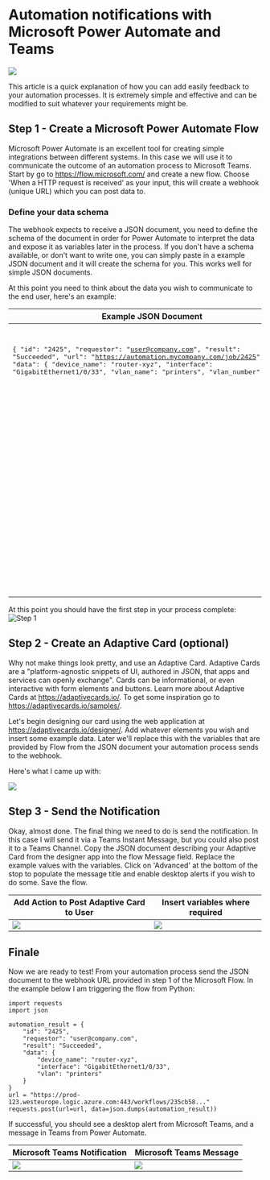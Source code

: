 # Automation notifications with Microsoft Power Automate and Teams

![](https://github.com/pmoorey/articles/blob/master/img/notification-process.jpg)

This article is a quick explanation of how you can add easily feedback to your automation processes.  It is extremely simple and effective and can be modified to suit whatever your requirements might be.

## Step 1 - Create a Microsoft Power Automate Flow

Microsoft Power Automate is an excellent tool for creating simple integrations between different systems.  In this case we will use it to communicate the outcome of an automation process to Microsoft Teams.  Start by go to https://flow.microsoft.com/ and create a new flow. Choose 'When a HTTP request is received' as your input, this will create a webhook (unique URL) which you can post data to.

### Define your data schema
The webhook expects to receive a JSON document, you need to define the schema of the document in order for Power Automate to interpret the data and expose it as variables later in the process.  If you don't have a schema available, or don't want to write one, you can simply paste in a example JSON document and it will create the schema for you.  This works well for simple JSON documents.

At this point you need to think about the data you wish to communicate to the end user, here's an example:

<table style="width:100%;">
<thead>
  <tr>
    <th>Example JSON Document</th>
    <th>Example JSON Schema</th>
  </tr>
</thead>
  <tr>
    <td valign="top">
    <pre>

{
    "id": "2425",
    "requestor": "user@company.com",
    "result": "Succeeded",
    "url": "https://automation.mycompany.com/job/2425",
    "data": {
        "device_name": "router-xyz",
        "interface": "GigabitEthernet1/0/33",
        "vlan_name": "printers",
        "vlan_number": 36
    }
}
</pre>
</td>
    <td valign="top"><pre>
{
    "type": "object",
    "properties": {
        "id": {
            "type": "string"
        },
        "requestor": {
            "type": "string"
        },
        "result": {
            "type": "string"
        },
        "url": {
            "type": "string"
        },
        "data": {
            "type": "object",
            "properties": {
                "device_name": {
                    "type": "string"
                },
                "interface": {
                    "type": "string"
                },
                "vlan_name": {
                    "type": "string"
                },
                "vlan_number": {
                    "type": "integer"
                }
            }
        }
    }
}
</pre>
    </td>
  </tr>
</table>

At this point you should have the first step in your process complete:
![Step 1](https://github.com/pmoorey/articles/blob/master/img/flow-step1.jpg)

## Step 2 - Create an Adaptive Card (optional)

Why not make things look pretty, and use an Adaptive Card.  Adaptive Cards are a "platform-agnostic snippets of UI, authored in JSON, that apps and services can openly exchange".  Cards can be informational, or even interactive with form elements and buttons.  Learn more about Adaptive Cards at https://adaptivecards.io/.  To get some inspiration go to https://adaptivecards.io/samples/.

Let's begin designing our card using the web application at https://adaptivecards.io/designer/.  Add whatever elements you wish and insert some example data.  Later we'll replace this with the variables that are provided by Flow from the JSON document your automation process sends to the webhook.

Here's what I came up with:

![](https://github.com/pmoorey/articles/blob/master/img/adaptive%20card.jpg)

## Step 3 - Send the Notification

Okay, almost done.  The final thing we need to do is send the notification.  In this case I will send it via a Teams Instant Message, but you could also post it to a Teams Channel.  Copy the JSON document describing your Adaptive Card from the designer app into the flow Message field.  Replace the example values with the variables.  Click on 'Advanced' at the bottom of the stop to populate the message title and enable desktop alerts if you wish to do some.  Save the flow.

|Add Action to Post Adaptive Card to User | Insert variables where required |
| ------------- | ------------- |
|![](https://github.com/pmoorey/articles/blob/master/img/flow-step2-1.jpg) | ![](https://github.com/pmoorey/articles/blob/master/img/flow-step2-2.jpg) |

## Finale

Now we are ready to test! From your automation process send the JSON document to the webhook URL provided in step 1 of the Microsoft Flow.  In the example below I am triggering the flow from Python:

```
import requests
import json

automation_result = {
    "id": "2425",
    "requestor": "user@company.com",
    "result": "Succeeded",
    "data": {
        "device_name": "router-xyz",
        "interface": "GigabitEthernet1/0/33",
        "vlan": "printers"
    }
}
url = "https://prod-123.westeurope.logic.azure.com:443/workflows/235cb58..."
requests.post(url=url, data=json.dumps(automation_result))

```

If successful, you should see a desktop alert from Microsoft Teams, and a message in Teams from Power Automate.

|Microsoft Teams Notification | Microsoft Teams Message |
| ------------- | ------------- |
|![](https://github.com/pmoorey/articles/blob/master/img/flow-alert.jpg) | ![](https://github.com/pmoorey/articles/blob/master/img/flow-msg.jpg) |





